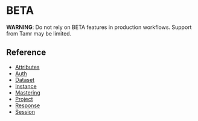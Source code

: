 # BETA

  **WARNING**: Do not rely on BETA features in production workflows.
  Support from Tamr may be limited.

## Reference

  * [Attributes](beta/attributes)
  * [Auth](beta/auth)
  * [Dataset](beta/datasets)
  * [Instance](beta/instance)
  * [Mastering](beta/mastering)
  * [Project](beta/project)
  * [Response](beta/response)
  * [Session](beta/session)
